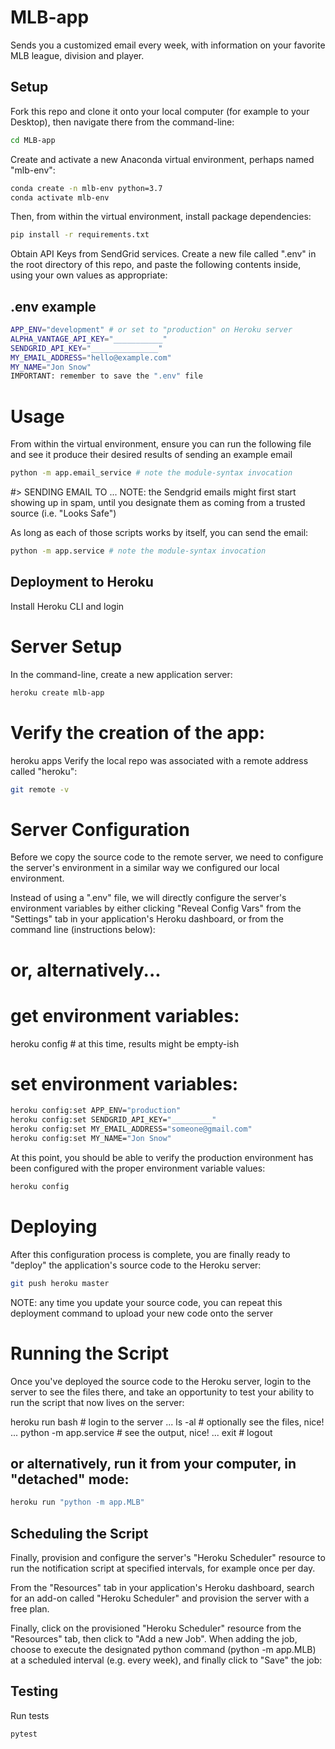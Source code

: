 # MLB-app
Sends you a customized email every week, with information on your favorite MLB league, division and player.

## Setup
Fork this repo and clone it onto your local computer (for example to your Desktop), then navigate there from the command-line:

```sh
cd MLB-app
```

Create and activate a new Anaconda virtual environment, perhaps named "mlb-env":

```sh
conda create -n mlb-env python=3.7
conda activate mlb-env
```

Then, from within the virtual environment, install package dependencies:

```sh
pip install -r requirements.txt
```

Obtain API Keys from SendGrid services. Create a new file called ".env" in the root directory of this repo, and paste the following contents inside, using your own values as appropriate:

## .env example

```sh
APP_ENV="development" # or set to "production" on Heroku server
ALPHA_VANTAGE_API_KEY="___________"
SENDGRID_API_KEY="_______________"
MY_EMAIL_ADDRESS="hello@example.com"
MY_NAME="Jon Snow"
IMPORTANT: remember to save the ".env" file 
```

# Usage
From within the virtual environment, ensure you can run the following file and see it produce their desired results of sending an example email

```sh
python -m app.email_service # note the module-syntax invocation
```

#> SENDING EMAIL TO ...
NOTE: the Sendgrid emails might first start showing up in spam, until you designate them as coming from a trusted source (i.e. "Looks Safe")

As long as each of those scripts works by itself, you can send the email:

```sh
python -m app.service # note the module-syntax invocation
```

## Deployment to Heroku
Install Heroku CLI and login

# Server Setup
In the command-line, create a new application server:

```sh
heroku create mlb-app
```

# Verify the creation of the app:

heroku apps
Verify the local repo was associated with a remote address called "heroku":

```sh
git remote -v
```

# Server Configuration
Before we copy the source code to the remote server, we need to configure the server's environment in a similar way we configured our local environment.

Instead of using a ".env" file, we will directly configure the server's environment variables by either clicking "Reveal Config Vars" from the "Settings" tab in your application's Heroku dashboard, or from the command line (instructions below):
# or, alternatively...

# get environment variables:
heroku config # at this time, results might be empty-ish

# set environment variables:

```sh
heroku config:set APP_ENV="production"
heroku config:set SENDGRID_API_KEY="_________"
heroku config:set MY_EMAIL_ADDRESS="someone@gmail.com"
heroku config:set MY_NAME="Jon Snow"
```
At this point, you should be able to verify the production environment has been configured with the proper environment variable values:

```sh
heroku config
```

# Deploying
After this configuration process is complete, you are finally ready to "deploy" the application's source code to the Heroku server:

```sh
git push heroku master
```

NOTE: any time you update your source code, you can repeat this deployment command to upload your new code onto the server

# Running the Script
Once you've deployed the source code to the Heroku server, login to the server to see the files there, and take an opportunity to test your ability to run the script that now lives on the server:

heroku run bash # login to the server
... ls -al # optionally see the files, nice!
... python -m app.service # see the output, nice!
... exit # logout

## or alternatively, run it from your computer, in "detached" mode:

```sh
heroku run "python -m app.MLB"
```

## Scheduling the Script
Finally, provision and configure the server's "Heroku Scheduler" resource to run the notification script at specified intervals, for example once per day.

From the "Resources" tab in your application's Heroku dashboard, search for an add-on called "Heroku Scheduler" and provision the server with a free plan.

Finally, click on the provisioned "Heroku Scheduler" resource from the "Resources" tab, then click to "Add a new Job". When adding the job, choose to execute the designated python command (python -m app.MLB) at a scheduled interval (e.g. every week), and finally click to "Save" the job:

## Testing
Run tests
```sh
pytest
```